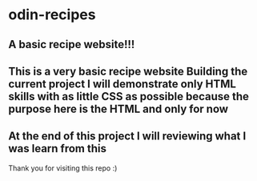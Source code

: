 # odin-recipes
A basic recipe website!!!
------------------------------
This is a very basic recipe website
Building the current project I will demonstrate only HTML skills with as little CSS as possible because the purpose here is the HTML and only for now
----------------------------------
At the end of this project I will reviewing what I was learn from this
----------------------------------
Thank you for visiting this repo :) 